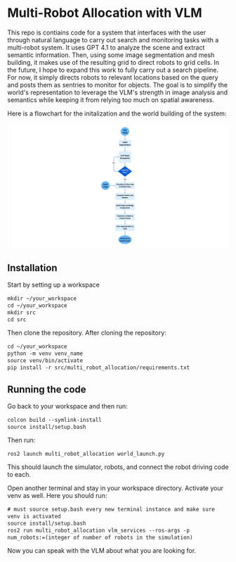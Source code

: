 # Multi-Robot Allocation with VLM

This repo is contiains code for a system that interfaces with the user through natural language to carry out search and monitoring tasks with a multi-robot system. It uses GPT 4.1 to analyze the scene and extract semantic information. Then, using some image segmentation and mesh building, it makes use of the resulting grid to direct robots to grid cells. In the future, I hope to expand this work to fully carry out a search pipeline. For now, it simply directs robots to relevant locations based on the query and posts them as sentries to monitor for objects. The goal is to simplify the world's representation to leverage the VLM's strength in image analysis and semantics while keeping it from relying too much on spatial awareness.

Here is a flowchart for the initalization and the world building of the system:

![alt text](https://github.com/Captiosus510/multi-agent_vlm_search/blob/main/res/flowchart.png?raw=true)

## Installation

Start by setting up a workspace
```
mkdir ~/your_workspace
cd ~/your_workspace
mkdir src
cd src
```

Then clone the repository. After cloning the repository:

```
cd ~/your_workspace
python -m venv venv_name
source venv/bin/activate
pip install -r src/multi_robot_allocation/requirements.txt
```

## Running the code

Go back to your workspace and then run:
```
colcon build --symlink-install
source install/setup.bash
```

Then run:
```
ros2 launch multi_robot_allocation world_launch.py
```

This should launch the simulator, robots, and connect the robot driving code to each. 

Open another terminal and stay in your workspace directory. Activate your venv as well. Here you should run:

```
# must source setup.bash every new terminal instance and make sure venv is activated
source install/setup.bash 
ros2 run multi_robot_allocation vlm_services --ros-args -p num_robots:=(integer of number of robots in the simulation)
```

Now you can speak with the VLM about what you are looking for. 

